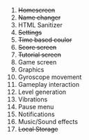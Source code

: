 1. ~~Homescreen~~
2. ~~Name changer~~
3. HTML Sanitizer
4. ~~Settings~~
5. ~~Time based coulor~~
6. ~~Score screen~~
7. ~~Tutorial screen~~
8. Game screen
9. Graphics
10. Gyroscope movement
11. Gameplay interaction
12. Level generation
13. Vibrations
14. Pause menu
15. Notifications
16. Music/Sound effects
17. ~~Local Storage~~